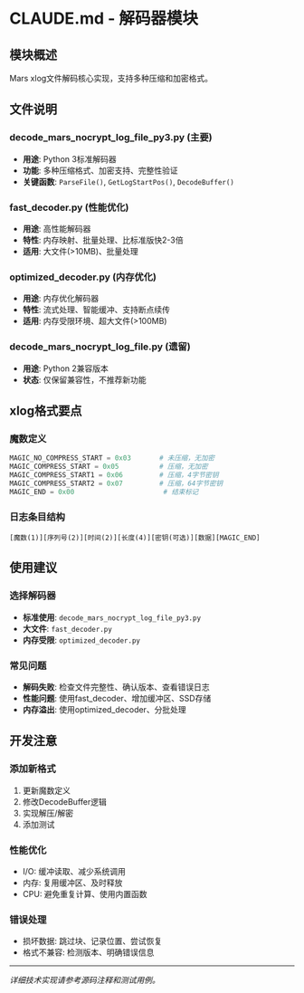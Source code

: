 # CLAUDE.md - 解码器模块

## 模块概述
Mars xlog文件解码核心实现，支持多种压缩和加密格式。

## 文件说明

### decode_mars_nocrypt_log_file_py3.py (主要)
- **用途**: Python 3标准解码器
- **功能**: 多种压缩格式、加密支持、完整性验证
- **关键函数**: `ParseFile()`, `GetLogStartPos()`, `DecodeBuffer()`

### fast_decoder.py (性能优化)
- **用途**: 高性能解码器
- **特性**: 内存映射、批量处理、比标准版快2-3倍
- **适用**: 大文件(>10MB)、批量处理

### optimized_decoder.py (内存优化)
- **用途**: 内存优化解码器
- **特性**: 流式处理、智能缓冲、支持断点续传
- **适用**: 内存受限环境、超大文件(>100MB)

### decode_mars_nocrypt_log_file.py (遗留)
- **用途**: Python 2兼容版本
- **状态**: 仅保留兼容性，不推荐新功能

## xlog格式要点

### 魔数定义
```python
MAGIC_NO_COMPRESS_START = 0x03       # 未压缩，无加密
MAGIC_COMPRESS_START = 0x05          # 压缩，无加密
MAGIC_COMPRESS_START1 = 0x06         # 压缩，4字节密钥
MAGIC_COMPRESS_START2 = 0x07         # 压缩，64字节密钥
MAGIC_END = 0x00                      # 结束标记
```

### 日志条目结构
`[魔数(1)][序列号(2)][时间(2)][长度(4)][密钥(可选)][数据][MAGIC_END]`

## 使用建议

### 选择解码器
- **标准使用**: `decode_mars_nocrypt_log_file_py3.py`
- **大文件**: `fast_decoder.py`
- **内存受限**: `optimized_decoder.py`

### 常见问题
- **解码失败**: 检查文件完整性、确认版本、查看错误日志
- **性能问题**: 使用fast_decoder、增加缓冲区、SSD存储
- **内存溢出**: 使用optimized_decoder、分批处理

## 开发注意

### 添加新格式
1. 更新魔数定义
2. 修改DecodeBuffer逻辑
3. 实现解压/解密
4. 添加测试

### 性能优化
- I/O: 缓冲读取、减少系统调用
- 内存: 复用缓冲区、及时释放
- CPU: 避免重复计算、使用内置函数

### 错误处理
- 损坏数据: 跳过块、记录位置、尝试恢复
- 格式不兼容: 检测版本、明确错误信息

---

*详细技术实现请参考源码注释和测试用例。*